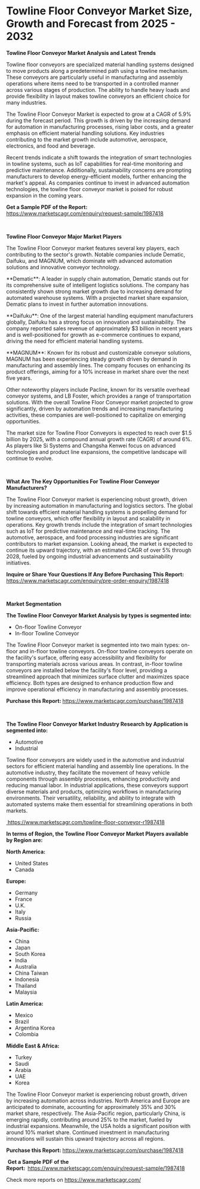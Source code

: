 <p><h1>Towline Floor Conveyor Market Size, Growth and Forecast from 2025 - 2032</h1></p><p><strong>Towline Floor Conveyor Market Analysis and Latest Trends</strong></p>
<p><p>Towline floor conveyors are specialized material handling systems designed to move products along a predetermined path using a towline mechanism. These conveyors are particularly useful in manufacturing and assembly operations where items need to be transported in a controlled manner across various stages of production. The ability to handle heavy loads and provide flexibility in layout makes towline conveyors an efficient choice for many industries.</p><p>The Towline Floor Conveyor Market is expected to grow at a CAGR of 5.9% during the forecast period. This growth is driven by the increasing demand for automation in manufacturing processes, rising labor costs, and a greater emphasis on efficient material handling solutions. Key industries contributing to the market growth include automotive, aerospace, electronics, and food and beverage. </p><p>Recent trends indicate a shift towards the integration of smart technologies in towline systems, such as IoT capabilities for real-time monitoring and predictive maintenance. Additionally, sustainability concerns are prompting manufacturers to develop energy-efficient models, further enhancing the market's appeal. As companies continue to invest in advanced automation technologies, the towline floor conveyor market is poised for robust expansion in the coming years.</p></p>
<p><strong>Get a Sample PDF of the Report:&nbsp;</strong> <a href="https://www.marketscagr.com/enquiry/request-sample/1987418?utm_campaign=2796&utm_medium=2&utm_source=Github&utm_content=ia&utm_term=02032025&utm_id=towline-floor-conveyor">https://www.marketscagr.com/enquiry/request-sample/1987418</a></p>
<p>&nbsp;</p>
<p><strong>Towline Floor Conveyor Major Market Players</strong></p>
<p><p>The Towline Floor Conveyor market features several key players, each contributing to the sector's growth. Notable companies include Dematic, Daifuku, and MAGNUM, which dominate with advanced automation solutions and innovative conveyor technology.</p><p>**Dematic**: A leader in supply chain automation, Dematic stands out for its comprehensive suite of intelligent logistics solutions. The company has consistently shown strong market growth due to increasing demand for automated warehouse systems. With a projected market share expansion, Dematic plans to invest in further automation innovations.</p><p>**Daifuku**: One of the largest material handling equipment manufacturers globally, Daifuku has a strong focus on innovation and sustainability. The company reported sales revenue of approximately $3 billion in recent years and is well-positioned for growth as e-commerce continues to expand, driving the need for efficient material handling systems.</p><p>**MAGNUM**: Known for its robust and customizable conveyor solutions, MAGNUM has been experiencing steady growth driven by demand in manufacturing and assembly lines. The company focuses on enhancing its product offerings, aiming for a 10% increase in market share over the next five years.</p><p>Other noteworthy players include Pacline, known for its versatile overhead conveyor systems, and LB Foster, which provides a range of transportation solutions. With the overall Towline Floor Conveyor market projected to grow significantly, driven by automation trends and increasing manufacturing activities, these companies are well-positioned to capitalize on emerging opportunities.</p><p>The market size for Towline Floor Conveyors is expected to reach over $1.5 billion by 2025, with a compound annual growth rate (CAGR) of around 6%. As players like Si Systems and Changsha Kenwei focus on advanced technologies and product line expansions, the competitive landscape will continue to evolve.</p></p>
<p>&nbsp;</p>
<p><strong>What Are The Key Opportunities For Towline Floor Conveyor Manufacturers?</strong></p>
<p><p>The Towline Floor Conveyor market is experiencing robust growth, driven by increasing automation in manufacturing and logistics sectors. The global shift towards efficient material handling systems is propelling demand for towline conveyors, which offer flexibility in layout and scalability in operations. Key growth trends include the integration of smart technologies such as IoT for predictive maintenance and real-time tracking. The automotive, aerospace, and food processing industries are significant contributors to market expansion. Looking ahead, the market is expected to continue its upward trajectory, with an estimated CAGR of over 5% through 2028, fueled by ongoing industrial advancements and sustainability initiatives.</p></p>
<p><strong>Inquire or Share Your Questions If Any Before Purchasing This Report:</strong> <a href="https://www.marketscagr.com/enquiry/pre-order-enquiry/1987418?utm_campaign=2796&utm_medium=2&utm_source=Github&utm_content=ia&utm_term=02032025&utm_id=towline-floor-conveyor">https://www.marketscagr.com/enquiry/pre-order-enquiry/1987418</a></p>
<p>&nbsp;</p>
<p><strong>Market Segmentation</strong></p>
<p><strong>The Towline Floor Conveyor Market Analysis by types is segmented into:</strong></p>
<p><ul><li>On-floor Towline Conveyor</li><li>In-floor Towline Conveyor</li></ul></p>
<p><p>The Towline Floor Conveyor market is segmented into two main types: on-floor and in-floor towline conveyors. On-floor towline conveyors operate on the facility's surface, offering easy accessibility and flexibility for transporting materials across various areas. In contrast, in-floor towline conveyors are installed below the facility's floor level, providing a streamlined approach that minimizes surface clutter and maximizes space efficiency. Both types are designed to enhance production flow and improve operational efficiency in manufacturing and assembly processes.</p></p>
<p><strong>Purchase this Report:&nbsp;</strong><a href="https://www.marketscagr.com/purchase/1987418?utm_campaign=2796&utm_medium=2&utm_source=Github&utm_content=ia&utm_term=02032025&utm_id=towline-floor-conveyor">https://www.marketscagr.com/purchase/1987418</a></p>
<p>&nbsp;</p>
<p><strong>The Towline Floor Conveyor Market Industry Research by Application is segmented into:</strong></p>
<p><ul><li>Automotive</li><li>Industrial</li></ul></p>
<p><p>Towline floor conveyors are widely used in the automotive and industrial sectors for efficient material handling and assembly line operations. In the automotive industry, they facilitate the movement of heavy vehicle components through assembly processes, enhancing productivity and reducing manual labor. In industrial applications, these conveyors support diverse materials and products, optimizing workflows in manufacturing environments. Their versatility, reliability, and ability to integrate with automated systems make them essential for streamlining operations in both markets.</p></p>
<p><a href="https://www.marketscagr.com/towline-floor-conveyor-r1987418?utm_campaign=2796&utm_medium=2&utm_source=Github&utm_content=ia&utm_term=02032025&utm_id=towline-floor-conveyor">&nbsp;https://www.marketscagr.com/towline-floor-conveyor-r1987418</a></p>
<p><strong>In terms of Region, the Towline Floor Conveyor Market Players available by Region are:</strong></p>
<p>
    <p> <strong> North America: </strong>
        <ul>
            <li>United States</li>
            <li>Canada</li>
        </ul>
        </p> 
    <p> <strong> Europe: </strong>
        <ul>
            <li>Germany</li>
            <li>France</li>
            <li>U.K.</li>
            <li>Italy</li>
            <li>Russia</li>
        </ul>
        </p> 
    <p> <strong> Asia-Pacific: </strong>
        <ul>
            <li>China</li>
            <li>Japan</li>
            <li>South Korea</li>
            <li>India</li>
            <li>Australia</li>
            <li>China Taiwan</li>
            <li>Indonesia</li>
            <li>Thailand</li>
            <li>Malaysia</li>
        </ul>
        </p> 
    <p> <strong> Latin America: </strong>
        <ul>
            <li>Mexico</li>
            <li>Brazil</li>
            <li>Argentina Korea</li>
            <li>Colombia</li>
        </ul>
        </p> 
    <p> <strong> Middle East & Africa: </strong>
        <ul>
            <li>Turkey</li>
            <li>Saudi</li>
            <li>Arabia</li>
            <li>UAE</li>
            <li>Korea</li>
        </ul>
    </p>
    </p>
<p><p>The Towline Floor Conveyor market is experiencing robust growth, driven by increasing automation across industries. North America and Europe are anticipated to dominate, accounting for approximately 35% and 30% market share, respectively. The Asia-Pacific region, particularly China, is emerging rapidly, contributing around 25% to the market, fueled by industrial expansions. Meanwhile, the USA holds a significant position with around 10% market share. Continued investment in manufacturing innovations will sustain this upward trajectory across all regions.</p></p>
<p><strong>Purchase this Report: </strong><a href="https://www.marketscagr.com/purchase/1987418?utm_campaign=2796&utm_medium=2&utm_source=Github&utm_content=ia&utm_term=02032025&utm_id=towline-floor-conveyor">https://www.marketscagr.com/purchase/1987418</a></p>
<p>&nbsp;<strong>Get a Sample PDF of the Report:&nbsp;&nbsp;</strong><a href="https://www.marketscagr.com/enquiry/request-sample/1987418?utm_campaign=2796&utm_medium=2&utm_source=Github&utm_content=ia&utm_term=02032025&utm_id=towline-floor-conveyor">https://www.marketscagr.com/enquiry/request-sample/1987418</a></p>
<p><strong></strong></p>
<p>Check more reports on <a href="https://www.marketscagr.com/?utm_campaign=2796&utm_medium=2&utm_source=Github&utm_content=ia&utm_term=02032025&utm_id=towline-floor-conveyor">https://www.marketscagr.com/</a></p>